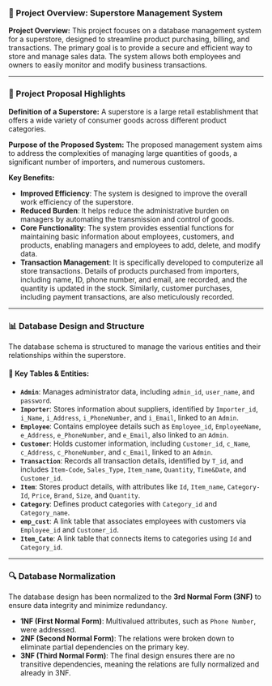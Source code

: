 ### 📂 Project Overview: Superstore Management System

**Project Overview:**
This project focuses on a database management system for a superstore, designed to streamline product purchasing, billing, and transactions. The primary goal is to provide a secure and efficient way to store and manage sales data. The system allows both employees and owners to easily monitor and modify business transactions.

---

### 📝 Project Proposal Highlights

**Definition of a Superstore:**
A superstore is a large retail establishment that offers a wide variety of consumer goods across different product categories.

**Purpose of the Proposed System:**
The proposed management system aims to address the complexities of managing large quantities of goods, a significant number of importers, and numerous customers.

**Key Benefits:**

* **Improved Efficiency**: The system is designed to improve the overall work efficiency of the superstore.
* **Reduced Burden**: It helps reduce the administrative burden on managers by automating the transmission and control of goods.
* **Core Functionality**: The system provides essential functions for maintaining basic information about employees, customers, and products, enabling managers and employees to add, delete, and modify data.
* **Transaction Management**: It is specifically developed to computerize all store transactions. Details of products purchased from importers, including name, ID, phone number, and email, are recorded, and the quantity is updated in the stock. Similarly, customer purchases, including payment transactions, are also meticulously recorded.

---

### 📊 Database Design and Structure

The database schema is structured to manage the various entities and their relationships within the superstore.

#### 🧩 Key Tables & Entities:

* **`Admin`**: Manages administrator data, including `admin_id`, `user_name`, and `password`.
* **`Importer`**: Stores information about suppliers, identified by `Importer_id`, `i_Name`, `i_Address`, `i_PhoneNumber`, and `i_Email`, linked to an `Admin`.
* **`Employee`**: Contains employee details such as `Employee_id`, `EmployeeName`, `e_Address`, `e_PhoneNumber`, and `e_Email`, also linked to an `Admin`.
* **`Customer`**: Holds customer information, including `Customer_id`, `c_Name`, `c_Address`, `c_PhoneNumber`, and `c_Email`, linked to an `Admin`.
* **`Transaction`**: Records all transaction details, identified by `T_id`, and includes `Item-Code`, `Sales_Type`, `Item_name`, `Quantity`, `Time&Date`, and `Customer_id`.
* **`Item`**: Stores product details, with attributes like `Id`, `Item_name`, `Category-Id`, `Price`, `Brand`, `Size`, and `Quantity`.
* **`Category`**: Defines product categories with `Category_id` and `Category_name`.
* **`emp_cust`**: A link table that associates employees with customers via `Employee_id` and `Customer_id`.
* **`Item_Cate`**: A link table that connects items to categories using `Id` and `Category_id`.

---

### 🔍 Database Normalization

The database design has been normalized to the **3rd Normal Form (3NF)** to ensure data integrity and minimize redundancy.

* **1NF (First Normal Form)**: Multivalued attributes, such as `Phone Number`, were addressed.
* **2NF (Second Normal Form)**: The relations were broken down to eliminate partial dependencies on the primary key.
* **3NF (Third Normal Form)**: The final design ensures there are no transitive dependencies, meaning the relations are fully normalized and already in 3NF.

